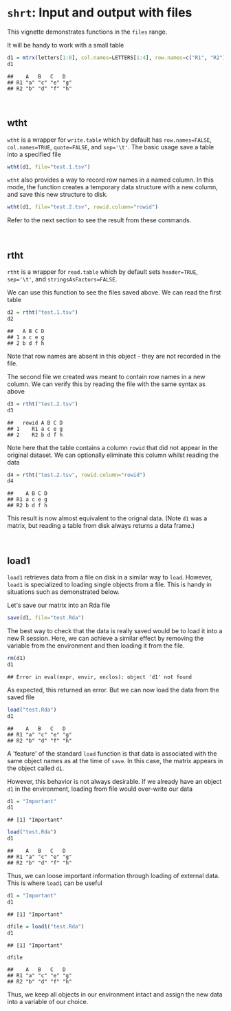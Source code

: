 # `shrt`: Input and output with files 

This vignette demonstrates functions in the `files` range.




It will be handy to work with a small table


```r
d1 = mtrx(letters[1:8], col.names=LETTERS[1:4], row.names=c("R1", "R2"))
d1
```

```
##    A   B   C   D  
## R1 "a" "c" "e" "g"
## R2 "b" "d" "f" "h"
```
	



&nbsp;	
## wtht	

`wtht` is a wrapper for `write.table` which by default has `row.names=FALSE`, `col.names=TRUE`, `quote=FALSE`, and `sep='\t'`. The basic usage save a table into a specified file


```r
wtht(d1, file="test.1.tsv")
```

`wtht` also provides a way to record row names in a named column. In this mode, the function creates a temporary data structure with a new column, and save this new structure to disk. 


```r
wtht(d1, file="test.2.tsv", rowid.column="rowid")
```

Refer to the next section to see the result from these commands.




&nbsp;
## rtht

`rtht` is a wrapper for `read.table` which by default sets `header=TRUE`, `sep='\t'`, and `stringsAsFactors=FALSE`. 

We can use this function to see the files saved above. We can read the first table


```r
d2 = rtht("test.1.tsv")
d2
```

```
##   A B C D
## 1 a c e g
## 2 b d f h
```

Note that row names are absent in this object - they are not recorded in the file. 

The second file we created was meant to contain row names in a new column. We can verify this by reading the file with the same syntax as above


```r
d3 = rtht("test.2.tsv")
d3
```

```
##   rowid A B C D
## 1    R1 a c e g
## 2    R2 b d f h
```

Note here that the table contains a column `rowid` that did not appear in the original dataset. We can optionally eliminate this column whilst reading the data


```r
d4 = rtht("test.2.tsv", rowid.column="rowid")
d4
```

```
##    A B C D
## R1 a c e g
## R2 b d f h
```

This result is now almost equivalent to the orignal data. (Note `d1` was a matrix, but reading a table from disk always returns a data frame.)







&nbsp;
## load1

`load1` retrieves data from a file on disk in a similar way to `load`. However, `load1` is specialized to loading single objects from a file. This is handy in situations such as demonstrated below.

Let's save our matrix into an Rda file


```r
save(d1, file="test.Rda")
```

The best way to check that the data is really saved would be to load it into
a new R session. Here, we can achieve a similar effect by removing the variable from the environment and then loading it from the file. 


```r
rm(d1)
d1
```

```
## Error in eval(expr, envir, enclos): object 'd1' not found
```

As expected, this returned an error. But we can now load the data from the saved file


```r
load("test.Rda")
d1
```

```
##    A   B   C   D  
## R1 "a" "c" "e" "g"
## R2 "b" "d" "f" "h"
```

A 'feature' of the standard `load` function is that data is associated with the same object names as at the time of `save`. In this case, the matrix appears in the object called `d1`. 

However, this behavior is not always desirable. If we already have an object `d1` in the environment, loading from file would over-write our data


```r
d1 = "Important"
d1
```

```
## [1] "Important"
```

```r
load("test.Rda")
d1
```

```
##    A   B   C   D  
## R1 "a" "c" "e" "g"
## R2 "b" "d" "f" "h"
```

Thus, we can loose important information through loading of external data. This is where `load1` can be useful


```r
d1 = "Important"
d1
```

```
## [1] "Important"
```

```r
dfile = load1("test.Rda")
d1
```

```
## [1] "Important"
```

```r
dfile
```

```
##    A   B   C   D  
## R1 "a" "c" "e" "g"
## R2 "b" "d" "f" "h"
```

Thus, we keep all objects in our environment intact and assign the new data into a variable of our choice. 






